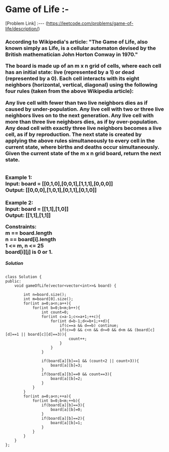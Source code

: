 # Game of Life :-

[Problem Link] :--- (https://leetcode.com/problems/game-of-life/description/)

<h3>
According to Wikipedia's article: "The Game of Life, also known simply as Life, is a cellular automaton devised by the British mathematician John Horton Conway in 1970."

The board is made up of an m x n grid of cells, where each cell has an initial state: live (represented by a 1) or dead (represented by a 0). Each cell interacts with its eight neighbors (horizontal, vertical, diagonal) using the following four rules (taken from the above Wikipedia article):

Any live cell with fewer than two live neighbors dies as if caused by under-population.
Any live cell with two or three live neighbors lives on to the next generation.
Any live cell with more than three live neighbors dies, as if by over-population.
Any dead cell with exactly three live neighbors becomes a live cell, as if by reproduction.
The next state is created by applying the above rules simultaneously to every cell in the current state, where births and deaths occur simultaneously. Given the current state of the m x n grid board, return the next state.<br><br>

Example 1:<br>
Input: board = [[0,1,0],[0,0,1],[1,1,1],[0,0,0]]<br>
Output: [[0,0,0],[1,0,1],[0,1,1],[0,1,0]]<br><br>
Example 2:<br>
Input: board = [[1,1],[1,0]]<br>
Output: [[1,1],[1,1]]<br>


Constraints:<br>
m == board.length<br>
n == board[i].length<br>
1 <= m, n <= 25<br>
board[i][j] is 0 or 1.<br>
  
</h3>

***Solution***

```

class Solution {
public:
    void gameOfLife(vector<vector<int>>& board) {
        
        int n=board.size();
        int m=board[0].size();
        for(int a=0;a<n;a++){
            for(int b=0;b<m;b++){
                int count=0;
                for(int c=a-1;c<=a+1;++c){
                    for(int d=b-1;d<=b+1;++d){
                        if(c==a && d==b) continue;
                        if(c>=0 && c<n && d>=0 && d<m && (board[c][d]==1 || board[c][d]==3)){
                            count++;
                        }
                    }
                }

                if(board[a][b]==1 && (count<2 || count>3)){
                    board[a][b]=3;
                }
                if(board[a][b]==0 && count==3){
                    board[a][b]=2;
                }
            }
        }
        for(int a=0;a<n;++a){
            for(int b=0;b<m;++b){
                if(board[a][b]==3){
                    board[a][b]=0;
                }
                if(board[a][b]==2){
                    board[a][b]=1;
                }
            }
        }
    }
};

```
